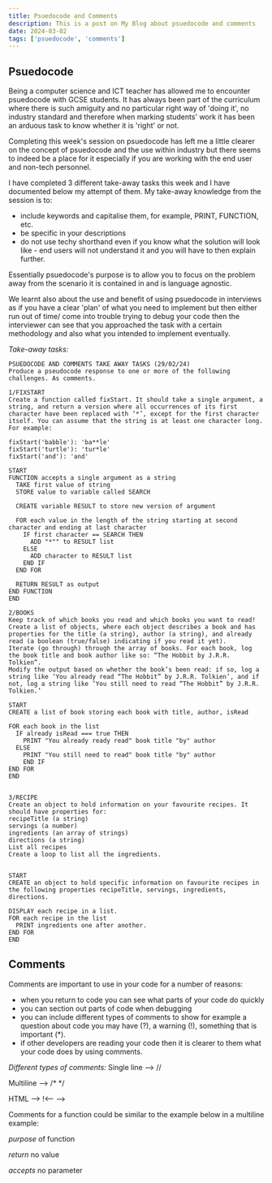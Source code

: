 ```yaml
---
title: Psuedocode and Comments
description: This is a post on My Blog about psuedocode and comments
date: 2024-03-02
tags: ['psuedocode', 'comments']
---
```



## Psuedocode
Being a computer science and ICT teacher has allowed me to encounter psuedocode with GCSE students. It has always been part of the curriculum where there is such amiguity and no particular right way of 'doing it', no industry standard and therefore when marking students' work it has been an arduous task to know whether it is 'right' or not.

Completing this week's session on psuedocode has left me a little clearer on the concept of psuedocode and the use within industry but there seems to indeed be a place for it especially if you are working with the end user and non-tech personnel.


I have completed 3 different take-away tasks this week and I have documented below my attempt of them. My take-away knowledge from the session is to:
- include keywords and capitalise them, for example, PRINT, FUNCTION, etc.
- be specific in your descriptions
- do not use techy shorthand even if you know what the solution will look like - end users will not understand it and you will have to then explain further.

Essentially psuedocode's purpose is to allow you to focus on the problem away from the scenario it is contained in and is language agnostic.

We learnt also about the use and benefit of using psuedocode in interviews as if you have a clear 'plan' of what you need to implement but then either run out of time/ come into trouble trying to debug your code then the interviewer can see that you approached the task with a certain methodology and also what you intended to implement eventually.

*Take-away tasks:*
```
PSUEDOCODE AND COMMENTS TAKE AWAY TASKS (29/02/24)
Produce a pseudocode response to one or more of the following challenges. As comments.

1/FIXSTART
Create a function called fixStart. It should take a single argument, a string, and return a version where all occurrences of its first character have been replaced with ‘*’, except for the first character itself. You can assume that the string is at least one character long. For example:

fixStart('babble'): 'ba**le'
fixStart('turtle'): 'tur*le'
fixStart('and'): 'and'

START
FUNCTION accepts a single argument as a string
  TAKE first value of string
  STORE value to variable called SEARCH

  CREATE variable RESULT to store new version of argument

  FOR each value in the length of the string starting at second character and ending at last character
    IF first character == SEARCH THEN
      ADD "*"" to RESULT list
    ELSE
      ADD character to RESULT list
    END IF
  END FOR

  RETURN RESULT as output
END FUNCTION
END

2/BOOKS
Keep track of which books you read and which books you want to read!
Create a list of objects, where each object describes a book and has properties for the title (a string), author (a string), and already read (a boolean (true/false) indicating if you read it yet).
Iterate (go through) through the array of books. For each book, log the book title and book author like so: “The Hobbit by J.R.R. Tolkien”.
Modify the output based on whether the book’s been read: if so, log a string like ‘You already read “The Hobbit” by J.R.R. Tolkien’, and if not, log a string like ‘You still need to read “The Hobbit” by J.R.R. Tolkien.’

START
CREATE a list of book storing each book with title, author, isRead

FOR each book in the list
  IF already isRead === true THEN
    PRINT "You already ready read" book title "by" author
  ELSE
    PRINT "You still need to read" book title "by" author
	END IF
END FOR
END


3/RECIPE
Create an object to hold information on your favourite recipes. It should have properties for:
recipeTitle (a string)
servings (a number)
ingredients (an array of strings)
directions (a string)
List all recipes
Create a loop to list all the ingredients.


START
CREATE an object to hold specific information on favourite recipes in the following properties recipeTitle, servings, ingredients, directions.

DISPLAY each recipe in a list.
FOR each recipe in the list
  PRINT ingredients one after another.
END FOR
END
```

## Comments
Comments are important to use in your code for a number of reasons:
- when you return to code you can see what parts of your code do quickly
- you can section out parts of code when debugging
- you can include different types of comments to show for example a question about code you may have (?), a warning (!), something that is important (*).
- if other developers are reading your code then it is clearer to them what your code does by using comments.

*Different types of comments:*
Single line --> //


Multiline   --> /* */


HTML        --> !<--  -->


Comments for a function could be similar to the example below in a multiline example:

*purpose* of function


*return* no value


*accepts* no parameter




